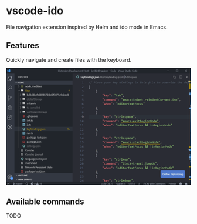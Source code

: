 # vscode-ido

File navigation extension inspired by Helm and ido mode in Emacs.

## Features

Quickly navigate and create files with the keyboard.

![Ido](public/ido.gif)

## Available commands

TODO